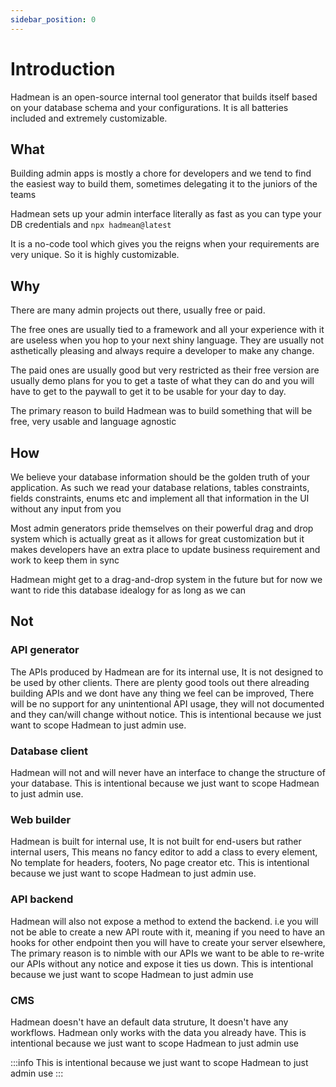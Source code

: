 ```yaml
---
sidebar_position: 0
---
```


# Introduction

Hadmean is an open-source internal tool generator that builds itself based on your database schema and your configurations. It is all batteries included and extremely customizable.


## What
Building admin apps is mostly a chore for developers and we tend to find the easiest way to build them, sometimes delegating it to the juniors of the teams

Hadmean sets up your admin interface literally as fast as you can type your DB credentials and `npx hadmean@latest`

It is a no-code tool which gives you the reigns when your requirements are very unique. So it is highly customizable.

## Why
There are many admin projects out there, usually free or paid.

The free ones are usually tied to a framework and all your experience with it are useless when you hop to your next shiny language. They are usually not asthetically pleasing and always require a developer to make any change.

The paid ones are usually good but very restricted as their free version are usually demo plans for you to get a taste of what they can do and you will have to get to the paywall to get it to be usable for your day to day.

The primary reason to build Hadmean was to build something that will be free, very usable and language agnostic

## How

We believe your database information should be the golden truth of your application. As such we read your database relations, tables constraints, fields constraints, enums etc and implement all that information in the UI without any input from you

Most admin generators pride themselves on their powerful drag and drop system which is actually great as it allows for great customization but it makes developers have an extra place to update business requirement and work to keep them in sync

Hadmean might get to a drag-and-drop system in the future but for now we want to ride this database idealogy for as long as we can

## Not

### API generator
The APIs produced by Hadmean are for its internal use, It is not designed to be used by other clients. There are plenty good tools out there alreading building APIs and we dont have any thing we feel can be improved, There will be no support for any unintentional API usage, they will not documented and they can/will change without notice. This is intentional because we just want to scope Hadmean to just admin use.

### Database client
Hadmean will not and will never have an interface to change the structure of your database. This is intentional because we just want to scope Hadmean to just admin use.

### Web builder
Hadmean is built for internal use, It is not built for end-users but rather internal users, This means no fancy editor to add a class to every element, No template for headers, footers, No page creator etc. This is intentional because we just want to scope Hadmean to just admin use.

### API backend
Hadmean will also not expose a method to extend the backend. i.e you will not be able to create a new API route with it, meaning if you need to have an hooks for other endpoint then you will have to create your server elsewhere, The primary reason is to nimble with our APIs we want to be able to re-write our APIs without any notice and expose it ties us down. This is intentional because we just want to scope Hadmean to just admin use

### CMS
Hadmean doesn't have an default data struture, It doesn't have any workflows. Hadmean only works with the data you already have. This is intentional because we just want to scope Hadmean to just admin use

:::info
This is intentional because we just want to scope Hadmean to just admin use
:::

